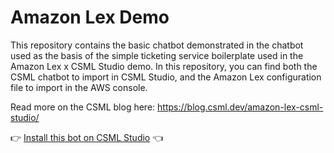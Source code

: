 # Amazon Lex Demo

This repository contains the basic chatbot demonstrated in the chatbot used as the basis of the simple ticketing service boilerplate used in the Amazon Lex x CSML Studio demo. In this repository, you can find both the CSML chatbot to import in CSML Studio, and the Amazon Lex configuration file to import in the AWS console.

Read more on the CSML blog here: https://blog.csml.dev/amazon-lex-csml-studio/

👉 [Install this bot on CSML Studio](https://studio.csml.dev/bots?action=import&import_mode=IMPORT_URL&name=Amazon%20Lex%20Demo&archive_url=https%3A%2F%2Fgithub.com%2FCSML-by-Clevy%2Famazon-lex-demo&autosubmit=true) 👈